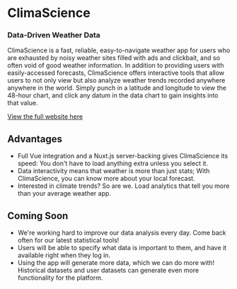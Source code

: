 # ClimaScience
### Data-Driven Weather Data

ClimaScience is a fast, reliable, easy-to-navigate weather app for users who are exhausted by noisy weather sites filled with 
ads and clickbait, and so often void of good weather information. In addition to providing users with easily-accessed forecasts, ClimaScience offers interactive tools that allow users to not only view but also analyze weather trends recorded anywhere anywhere in the world. Simply punch in a latitude and longitude to view the 48-hour chart, and click any datum in the data chart to gain insights into that value. 

[View the full website here](https://mysterious-escarpment-94857.herokuapp.com/)

## Advantages

* Full Vue integration and a Nuxt.js server-backing gives ClimaScience its speed: You don't have to load anything extra unless you select it. 
* Data interactivity means that weather is more than just stats; With ClimaScience, you can know more about your local forecast.
* Interested in climate trends? So are we. Load analytics that tell you more than your average weather app. 

## Coming Soon
* We're working hard to improve our data analysis every day. Come back often for our latest statistical tools!
* Users will be able to specify what data is important to them, and have it available right when they log in. 
* Using the app will generate more data, which we can do more with! Historical datasets and user datasets can generate even more functionality for the platform. 
